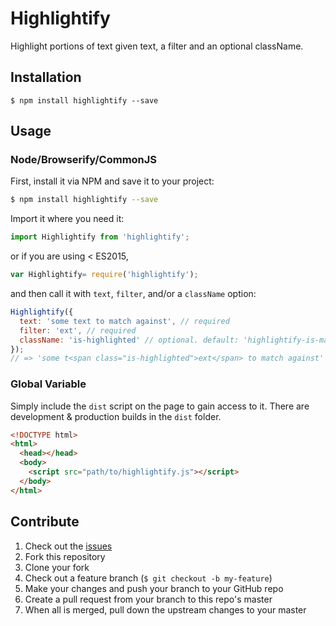 # Highlightify
Highlight portions of text given text, a filter and an optional className.

## Installation
```shell
$ npm install highlightify --save
```

## Usage

### Node/Browserify/CommonJS
First, install it via NPM and save it to your project:

```sh
$ npm install highlightify --save
```

Import it where you need it:

```js
import Highlightify from 'highlightify';
```

or if you are using < ES2015,

```js
var Highlightify= require('highlightify');
```

and then call it with `text`, `filter`, and/or a `className` option:

```js
Highlightify({
  text: 'some text to match against', // required
  filter: 'ext', // required
  className: 'is-highlighted' // optional. default: 'highlightify-is-match'
});
// => 'some t<span class="is-highlighted">ext</span> to match against'
```

### Global Variable
Simply include the `dist` script on the page to gain access to it. There are development & production builds in the `dist` folder.

```html
<!DOCTYPE html>
<html>
  <head></head>
  <body>
    <script src="path/to/highlightify.js"></script>
  </body>
</html>
```

## Contribute

1. Check out the [issues](https://github.com/rpearce/highlightify/issues)
1. Fork this repository
1. Clone your fork
1. Check out a feature branch (`$ git checkout -b my-feature`)
1. Make your changes and push your branch to your GitHub repo
1. Create a pull request from your branch to this repo's master
1. When all is merged, pull down the upstream changes to your master
